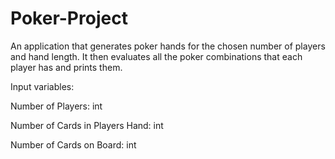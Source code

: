 # Poker-Project
An application that generates poker hands for the chosen number of players and hand length. It then evaluates all the poker combinations 
that each player has and prints them.

Input variables:

Number of Players: int

Number of Cards in Players Hand: int

Number of Cards on Board: int

